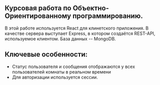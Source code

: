 ## Курсовая работа по Объектно-Ориентированному программированию.

В этой работе используется React для клинетского приложения. 
В качестве сервера выступает Express, в котором создаётся REST-API, используемое клиентом.
База данных -- MongoDB.

## Ключевые особенности:
* Статус пользователя и сообщения отображаются у всех пользователей комнаты в реальном времени
* Для авторизации используется сессии.
